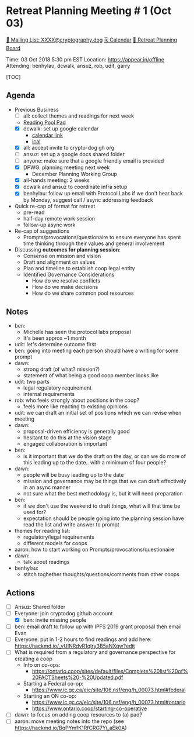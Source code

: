 Retreat Planning Meeting # 1 (Oct 03)
=============================

[📧 Mailing List: XXXX@cryptography.dog](mailto:XXXX@cryptography.dog)
[🗓 Calendar](https://calendar.google.com/calendar/embed?src=s2224p8sptnujs736vplf9anjo%40group.calendar.google.com&ctz=America%2FToronto)
[📑 Retreat Planning Board](https://github.com/cryptographydog/december-meetup/projects/1)

Time: 03 Oct 2018 5:30 pm EST
Location: https://appear.in/offline
Attending: benhylau, dcwalk, ansuz, rob, udit, garry

[TOC]

## Agenda

- Previous Business
    - [ ] all: collect themes and readings for next week
    - [Reading Pool Pad](https://hackmd.io/_vUINRdvR1qlry3B5aNXqw)   
    - [x] dcwalk: set up google calendar   
        - [calendar link](https://calendar.google.com/calendar/embed?src=s2224p8sptnujs736vplf9anjo%40group.calendar.google.com&ctz=America%2FToronto)
        - [ical](https://calendar.google.com/calendar/ical/s2224p8sptnujs736vplf9anjo%40group.calendar.google.com/public/basic.ics)
    - [x]  all: accept invite to crypto-dog gh org
    - [ ]  ansuz: set up a google docs shared folder
    - [ ]  anyone: make sure that a google friendly email is provided
    - [x] DPWG: planning meeting next week
      - December Planning Working Group
    - [x] all-hands meeting: 2 weeks
    - [x] dcwalk and ansuz to coordinate infra setup
    - [x] benhylau: follow up email with Protocol Labs if we don't hear back by Monday, suggest call / async addressing feedback
- Quick re-cap of format for retreat
    - pre-read
    - half-day remote work session
    - follow-up async work
- Re-cap of suggestions
    - Prompts/provocations/questionaire to ensure everyone has spent time thinking through their values and general involvement
- Discussing **outcomes for planning session**:
    - Consense on mission and vision 
    - Draft and alignment on values
    - Plan and timeline to establish coop legal entity
    - Identified Governance Considerations
        - How do we resolve conflicts
        - How do we make decisions
        - How do we share common pool resources


## Notes
- ben: 
    - Michelle has seen the protocol labs proposal
    - It's been approx ~1 month
- udit: let's determine outcome first
- ben: going into meeting each person should have a writing for some prompt
- dawn:
    - strong draft (of what? mission?)
    - statement of what being a good coop member looks like
- udit: two parts
    - legal regulatory requirement
    - internal requirements
- rob: who feels strongly about positions in the coop?
    - feels more like reacting to existing opinions
- udit: we can draft an initial set of positions which we can revise when meeting
- dawn:
    - proposal-driven efficiency is generally good
    - hesitant to do this at the vision stage
    - engaged collaboration is important
- ben:
    - is it important that we do the draft on the day, or can we do more of this leading up to the date.. with a minimum of four people?
- dawn:
    - people will be busy leading up to the date
    - mission and governance may be things that we can draft effectively in an async manner
    - not sure what the best methodology is, but it will need preparation
- ben:
    - if we don't use the weekend to draft things, what will that time be used for?
    - expectation should be people going into the planning session have read the list and write answer to prompt
- themes for reading list:
    - regulatory/legal requirements
    - different models for coops
- aaron: how to start working on Prompts/provocations/questionaire
- dawn:
    - talk about readings
- benhylau:
    - stitch toghether thoughts/questions/comments from other coops

## Actions

- [ ] Ansuz: Shared folder
- [ ] Everyone: join cryptodog github account
  - [x] ben: invite missing people
- [ ] ben: email draft to follow up with IPFS 2019 grant proposal then email Evan
- [ ] Everyone: put in 1-2 hours to find readings and add here: https://hackmd.io/_vUINRdvR1qlry3B5aNXqw?edit
- [ ] What is required from a regulatory and governance perspective for creating a coop
    - Info on co-ops:
        - https://ontario.coop/sites/default/files/Complete%20list%20of%20FACTSheets%20-%20Updated.pdf
    - Starting a Federal co-op:
        - https://www.ic.gc.ca/eic/site/106.nsf/eng/h_00073.html#federal
    - Starting an ON co-op:
        - https://www.ic.gc.ca/eic/site/106.nsf/eng/h_00073.html#ontario
        -  https://www.ontario.coop/starting-co-operative
- [ ] dawn: to focus on adding coop  resources to (a) pad?
- [ ] aaron: move meeting notes into the repo (see https://hackmd.io/BqPYmfK1RfCRG7Yi_aEk0A)
